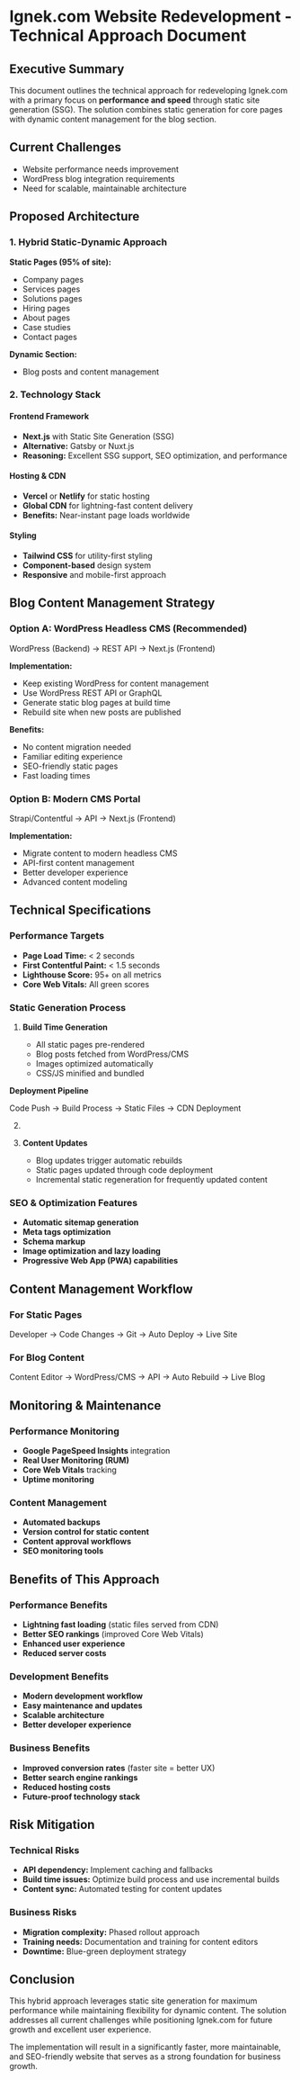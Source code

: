 # **Ignek.com Website Redevelopment \- Technical Approach Document**

## **Executive Summary**

This document outlines the technical approach for redeveloping Ignek.com with a primary focus on **performance and speed** through static site generation (SSG). The solution combines static generation for core pages with dynamic content management for the blog section.

## **Current Challenges**

* Website performance needs improvement  
* WordPress blog integration requirements  
* Need for scalable, maintainable architecture

## **Proposed Architecture**

### **1\. Hybrid Static-Dynamic Approach**

**Static Pages (95% of site):**

* Company pages  
* Services pages  
* Solutions pages  
* Hiring pages  
* About pages  
* Case studies  
* Contact pages

**Dynamic Section:**

* Blog posts and content management

### **2\. Technology Stack**

#### **Frontend Framework**

* **Next.js** with Static Site Generation (SSG)  
* **Alternative:** Gatsby or Nuxt.js  
* **Reasoning:** Excellent SSG support, SEO optimization, and performance

#### **Hosting & CDN**

* **Vercel** or **Netlify** for static hosting  
* **Global CDN** for lightning-fast content delivery  
* **Benefits:** Near-instant page loads worldwide

#### **Styling**

* **Tailwind CSS** for utility-first styling  
* **Component-based** design system  
* **Responsive** and mobile-first approach

## **Blog Content Management Strategy**

### **Option A: WordPress Headless CMS (Recommended)**

WordPress (Backend) → REST API → Next.js (Frontend)

**Implementation:**

* Keep existing WordPress for content management  
* Use WordPress REST API or GraphQL  
* Generate static blog pages at build time  
* Rebuild site when new posts are published

**Benefits:**

* No content migration needed  
* Familiar editing experience  
* SEO-friendly static pages  
* Fast loading times

### **Option B: Modern CMS Portal**

Strapi/Contentful → API → Next.js (Frontend)

**Implementation:**

* Migrate content to modern headless CMS  
* API-first content management  
* Better developer experience  
* Advanced content modeling

## **Technical Specifications**

### **Performance Targets**

* **Page Load Time:** \< 2 seconds  
* **First Contentful Paint:** \< 1.5 seconds  
* **Lighthouse Score:** 95+ on all metrics  
* **Core Web Vitals:** All green scores

### **Static Generation Process**

1. **Build Time Generation**

   * All static pages pre-rendered  
   * Blog posts fetched from WordPress/CMS  
   * Images optimized automatically  
   * CSS/JS minified and bundled

**Deployment Pipeline**

 Code Push → Build Process → Static Files → CDN Deployment

2.   
3. **Content Updates**

   * Blog updates trigger automatic rebuilds  
   * Static pages updated through code deployment  
   * Incremental static regeneration for frequently updated content

### **SEO & Optimization Features**

* **Automatic sitemap generation**  
* **Meta tags optimization**  
* **Schema markup**  
* **Image optimization and lazy loading**  
* **Progressive Web App (PWA) capabilities**

## **Content Management Workflow**

### **For Static Pages**

Developer → Code Changes → Git → Auto Deploy → Live Site

### **For Blog Content**

Content Editor → WordPress/CMS → API → Auto Rebuild → Live Blog

## **Monitoring & Maintenance**

### **Performance Monitoring**

* **Google PageSpeed Insights** integration  
* **Real User Monitoring (RUM)**  
* **Core Web Vitals** tracking  
* **Uptime monitoring**

### **Content Management**

* **Automated backups**  
* **Version control for static content**  
* **Content approval workflows**  
* **SEO monitoring tools**

## **Benefits of This Approach**

### **Performance Benefits**

* **Lightning fast loading** (static files served from CDN)  
* **Better SEO rankings** (improved Core Web Vitals)  
* **Enhanced user experience**  
* **Reduced server costs**

### **Development Benefits**

* **Modern development workflow**  
* **Easy maintenance and updates**  
* **Scalable architecture**  
* **Better developer experience**

### **Business Benefits**

* **Improved conversion rates** (faster site \= better UX)  
* **Better search engine rankings**  
* **Reduced hosting costs**  
* **Future-proof technology stack**

## **Risk Mitigation**

### **Technical Risks**

* **API dependency:** Implement caching and fallbacks  
* **Build time issues:** Optimize build process and use incremental builds  
* **Content sync:** Automated testing for content updates

### **Business Risks**

* **Migration complexity:** Phased rollout approach  
* **Training needs:** Documentation and training for content editors  
* **Downtime:** Blue-green deployment strategy

## **Conclusion**

This hybrid approach leverages static site generation for maximum performance while maintaining flexibility for dynamic content. The solution addresses all current challenges while positioning Ignek.com for future growth and excellent user experience.

The implementation will result in a significantly faster, more maintainable, and SEO-friendly website that serves as a strong foundation for business growth.